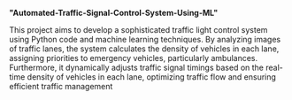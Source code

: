 **"Automated-Traffic-Signal-Control-System-Using-ML"**

This project aims to develop a sophisticated traffic light control system using Python code and machine learning techniques. By analyzing images of traffic lanes, the system calculates the density of vehicles in each lane, assigning priorities to emergency vehicles, particularly ambulances. Furthermore, it dynamically adjusts traffic signal timings based on the real-time density of vehicles in each lane, optimizing traffic flow and ensuring efficient traffic management
